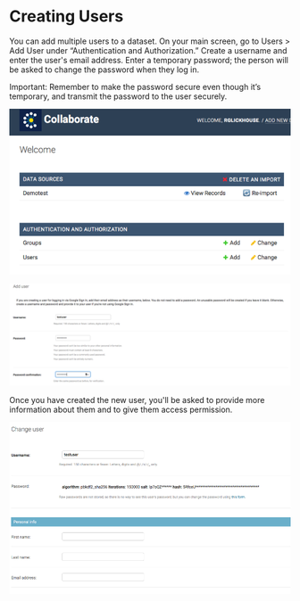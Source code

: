 # Creating Users

You can add multiple users to a dataset. On your main screen, go to Users &gt; Add User under “Authentication and Authorization.” Create a username and enter the user's email address. Enter a temporary password; the person will be asked to change the password when they log in.

Important: Remember to make the password secure even though it’s temporary, and transmit the password to the user securely.

![](../.gitbook/assets/screen-shot-2019-09-09-at-9.51.52-am.png)

![](../.gitbook/assets/screen-shot-2019-09-09-at-9.53.45-am%20%281%29.png)

Once you have created the new user, you'll be asked to provide more information about them and to give them access permission.

![](../.gitbook/assets/screen-shot-2019-09-09-at-9.55.34-am.png)

